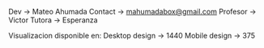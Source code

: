 Dev -> Mateo Ahumada
Contact -> mahumadabox@gmail.com
Profesor -> Victor
Tutora -> Esperanza

Visualizacion disponible en:
Desktop design -> 1440
Mobile design -> 375
